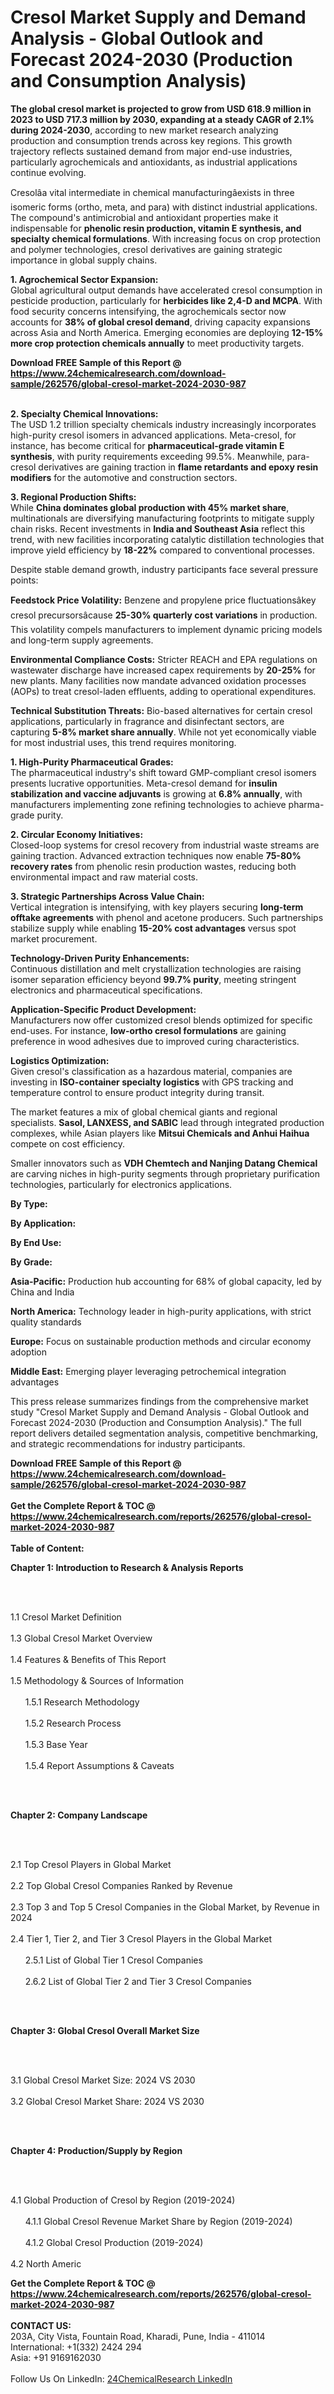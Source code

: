 <h1>Cresol Market Supply and Demand Analysis - Global Outlook and Forecast 2024-2030 (Production and Consumption Analysis)</h1><p><strong>The global cresol market is projected to grow from USD 618.9 million in 2023 to USD 717.3 million by 2030, expanding at a steady CAGR of 2.1% during 2024-2030</strong>, according to new market research analyzing production and consumption trends across key regions. This growth trajectory reflects sustained demand from major end-use industries, particularly agrochemicals and antioxidants, as industrial applications continue evolving.</p><p>Cresolâa vital intermediate in chemical manufacturingâexists in three isomeric forms (ortho, meta, and para) with distinct industrial applications. The compound's antimicrobial and antioxidant properties make it indispensable for <strong>phenolic resin production, vitamin E synthesis, and specialty chemical formulations</strong>. With increasing focus on crop protection and polymer technologies, cresol derivatives are gaining strategic importance in global supply chains.</p><p><strong>1. Agrochemical Sector Expansion:</strong><br>
Global agricultural output demands have accelerated cresol consumption in pesticide production, particularly for <strong>herbicides like 2,4-D and MCPA</strong>. With food security concerns intensifying, the agrochemicals sector now accounts for <strong>38% of global cresol demand</strong>, driving capacity expansions across Asia and North America. Emerging economies are deploying <strong>12-15% more crop protection chemicals annually</strong> to meet productivity targets.</p><div><b>Download FREE Sample of this Report @ 
            <a href="https://www.24chemicalresearch.com/download-sample/262576/global-cresol-market-2024-2030-987">
            https://www.24chemicalresearch.com/download-sample/262576/global-cresol-market-2024-2030-987</a></b></div><br><p><strong>2. Specialty Chemical Innovations:</strong><br>
The USD 1.2 trillion specialty chemicals industry increasingly incorporates high-purity cresol isomers in advanced applications. Meta-cresol, for instance, has become critical for <strong>pharmaceutical-grade vitamin E synthesis</strong>, with purity requirements exceeding 99.5%. Meanwhile, para-cresol derivatives are gaining traction in <strong>flame retardants and epoxy resin modifiers</strong> for the automotive and construction sectors.</p><p><strong>3. Regional Production Shifts:</strong><br>
While <strong>China dominates global production with 45% market share</strong>, multinationals are diversifying manufacturing footprints to mitigate supply chain risks. Recent investments in <strong>India and Southeast Asia</strong> reflect this trend, with new facilities incorporating catalytic distillation technologies that improve yield efficiency by <strong>18-22%</strong> compared to conventional processes.</p><p>Despite stable demand growth, industry participants face several pressure points:</p><p><strong>Feedstock Price Volatility:</strong> Benzene and propylene price fluctuationsâkey cresol precursorsâcause <strong>25-30% quarterly cost variations</strong> in production. This volatility compels manufacturers to implement dynamic pricing models and long-term supply agreements.</p><p><strong>Environmental Compliance Costs:</strong> Stricter REACH and EPA regulations on wastewater discharge have increased capex requirements by <strong>20-25%</strong> for new plants. Many facilities now mandate advanced oxidation processes (AOPs) to treat cresol-laden effluents, adding to operational expenditures.</p><p><strong>Technical Substitution Threats:</strong> Bio-based alternatives for certain cresol applications, particularly in fragrance and disinfectant sectors, are capturing <strong>5-8% market share annually</strong>. While not yet economically viable for most industrial uses, this trend requires monitoring.</p><p><strong>1. High-Purity Pharmaceutical Grades:</strong><br>
The pharmaceutical industry's shift toward GMP-compliant cresol isomers presents lucrative opportunities. Meta-cresol demand for <strong>insulin stabilization and vaccine adjuvants</strong> is growing at <strong>6.8% annually</strong>, with manufacturers implementing zone refining technologies to achieve pharma-grade purity.</p><p><strong>2. Circular Economy Initiatives:</strong><br>
Closed-loop systems for cresol recovery from industrial waste streams are gaining traction. Advanced extraction techniques now enable <strong>75-80% recovery rates</strong> from phenolic resin production wastes, reducing both environmental impact and raw material costs.</p><p><strong>3. Strategic Partnerships Across Value Chain:</strong><br>
Vertical integration is intensifying, with key players securing <strong>long-term offtake agreements</strong> with phenol and acetone producers. Such partnerships stabilize supply while enabling <strong>15-20% cost advantages</strong> versus spot market procurement.</p><p><strong>Technology-Driven Purity Enhancements:</strong><br>
	Continuous distillation and melt crystallization technologies are raising isomer separation efficiency beyond <strong>99.7% purity</strong>, meeting stringent electronics and pharmaceutical specifications.</p><p><strong>Application-Specific Product Development:</strong><br>
	Manufacturers now offer customized cresol blends optimized for specific end-uses. For instance, <strong>low-ortho cresol formulations</strong> are gaining preference in wood adhesives due to improved curing characteristics.</p><p><strong>Logistics Optimization:</strong><br>
	Given cresol's classification as a hazardous material, companies are investing in <strong>ISO-container specialty logistics</strong> with GPS tracking and temperature control to ensure product integrity during transit.</p><p>The market features a mix of global chemical giants and regional specialists. <strong>Sasol, LANXESS, and SABIC</strong> lead through integrated production complexes, while Asian players like <strong>Mitsui Chemicals and Anhui Haihua</strong> compete on cost efficiency.</p><p>Smaller innovators such as <strong>VDH Chemtech and Nanjing Datang Chemical</strong> are carving niches in high-purity segments through proprietary purification technologies, particularly for electronics applications.</p><p><strong>By Type:</strong></p><p><strong>By Application:</strong></p><p><strong>By End Use:</strong></p><p><strong>By Grade:</strong></p><p><strong>Asia-Pacific:</strong> Production hub accounting for 68% of global capacity, led by China and India</p><p><strong>North America:</strong> Technology leader in high-purity applications, with strict quality standards</p><p><strong>Europe:</strong> Focus on sustainable production methods and circular economy adoption</p><p><strong>Middle East:</strong> Emerging player leveraging petrochemical integration advantages</p><p>This press release summarizes findings from the comprehensive market study "Cresol Market Supply and Demand Analysis - Global Outlook and Forecast 2024-2030 (Production and Consumption Analysis)." The full report delivers detailed segmentation analysis, competitive benchmarking, and strategic recommendations for industry participants.</p><div><b>Download FREE Sample of this Report @ 
            <a href="https://www.24chemicalresearch.com/download-sample/262576/global-cresol-market-2024-2030-987">
            https://www.24chemicalresearch.com/download-sample/262576/global-cresol-market-2024-2030-987</a></b></div><br><div><b>Get the Complete Report & TOC @ 
            <a href="https://www.24chemicalresearch.com/reports/262576/global-cresol-market-2024-2030-987">
            https://www.24chemicalresearch.com/reports/262576/global-cresol-market-2024-2030-987</a></b></div><br>
            <b>Table of Content:</b><p><p><strong>Chapter 1: Introduction to Research &amp; Analysis Reports</strong></p><br />
<br />
<p>1.1 Cresol Market Definition<br /><br />
1.3 Global Cresol Market Overview<br /><br />
1.4 Features &amp; Benefits of This Report<br /><br />
1.5 Methodology &amp; Sources of Information<br /><br />
&nbsp;&nbsp;&nbsp;&nbsp;&nbsp; 1.5.1 Research Methodology<br /><br />
&nbsp;&nbsp;&nbsp;&nbsp;&nbsp; 1.5.2 Research Process<br /><br />
&nbsp;&nbsp;&nbsp;&nbsp;&nbsp; 1.5.3 Base Year<br /><br />
&nbsp;&nbsp;&nbsp;&nbsp;&nbsp; 1.5.4 Report Assumptions &amp; Caveats</p><br />
<br />
<p><strong>Chapter 2: Company Landscape</strong></p><br />
<br />
<p>2.1 Top Cresol Players in Global Market<br /><br />
2.2 Top Global Cresol Companies Ranked by Revenue<br /><br />
2.3 Top 3 and Top 5 Cresol Companies in the Global Market, by Revenue in 2024<br /><br />
2.4 Tier 1, Tier 2, and Tier 3 Cresol Players in the Global Market<br /><br />
&nbsp;&nbsp;&nbsp;&nbsp;&nbsp; 2.5.1 List of Global Tier 1 Cresol Companies<br /><br />
&nbsp;&nbsp;&nbsp;&nbsp;&nbsp; 2.6.2 List of Global Tier 2 and Tier 3 Cresol Companies</p><br />
<br />
<p><strong>Chapter 3: Global Cresol Overall Market Size</strong></p><br />
<br />
<p>3.1 Global Cresol Market Size: 2024 VS 2030<br /><br />
3.2 Global Cresol Market Share: 2024 VS 2030</p><br />
<br />
<p><strong>Chapter 4: Production/Supply by Region</strong></p><br />
<br />
<p>4.1 Global Production of Cresol by Region (2019-2024)<br /><br />
&nbsp;&nbsp;&nbsp;&nbsp;&nbsp; 4.1.1 Global Cresol Revenue Market Share by Region (2019-2024)<br /><br />
&nbsp;&nbsp;&nbsp;&nbsp;&nbsp; 4.1.2 Global Cresol Production (2019-2024)<br /><br />
4.2 North Americ</p><div><b>Get the Complete Report & TOC @ 
            <a href="https://www.24chemicalresearch.com/reports/262576/global-cresol-market-2024-2030-987">
            https://www.24chemicalresearch.com/reports/262576/global-cresol-market-2024-2030-987</a></b></div><br><b>CONTACT US:</b><br>
            203A, City Vista, Fountain Road, Kharadi, Pune, India - 411014<br>
            International: +1(332) 2424 294<br>
            Asia: +91 9169162030 <br><br>
            Follow Us On LinkedIn: <a href="https://www.linkedin.com/company/24chemicalresearch/">24ChemicalResearch LinkedIn</a>